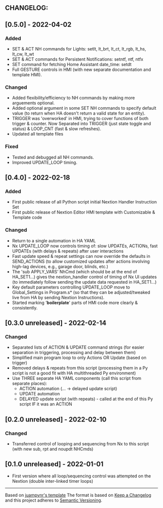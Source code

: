 ## CHANGELOG:

## [0.5.0] - 2022-04-02

### Added

- SET & ACT NH commands for Lights: setlt, lt_brt, lt_ct, lt_rgb, lt_hs, lt_cw, lt_wt
- SET & ACT commands for Persistent Notifications: setntf, ntf, ntfx
- SET command for fetching Home Assistant date_time: setdt
- Full GESTURE controls in HMI (with new separate documentation and template HMI).

### Changed

- Added flexibility/efficiency to NH commands by making more arguements optional.
- Added optional argument in some SET NH commands to specify default value (to return when HA doesn't return a valid state for an entity). 
- TRIGGER was 'overworked' in HMI, trying to cover functions of both trigger & counter. Now Separated into TRIGGER (just state toggle and status) & LOOP_CNT (fast & slow refreshes).
- Updated all template files

### Fixed

- Tested and debugged all NH commands.
- Improved UPDATE_LOOP timing.


## [0.4.0] - 2022-02-18
### Added
- First public release of all Python script initial Nextion Handler Instruction Set
- First public release of Nextion Editor HMI template with Customizable & Template code   
### Changed
- Return to a single automation in HA YAML
- Nx UPDATE_LOOP now controls timing of: slow UPDATEs, ACTIONs, fast UPDATEs (with delays & repeats) after user interactions
- Fast update speed & repeat settings can now override the defaults in SEND_ACTIONS (to allow customized updates after actions involving high-lag devices, e.g., garage door, blinds, etc.)
- The 'sub APPLY_VARS' NhCmd (which should be at the end of HA_SET1...) gives the nextion_handler control of timing of Nx UI updates (to immediately follow sending the update data requested in HA_SET1...)
- Key default parameters controlling UPDATE_LOOP move to Global_Settings in Program.s* (so that they can be adjusted/tweaked live from HA by sending Nextion Instructions).
- Started marking '**boilerplate**' parts of HMI code more clearly & consistently.

## [0.3.0 unreleased] - 2022-02-14
### Changed
- Separated lists of ACTION & UPDATE command strings (for easier separation in triggering, processing and delay between them)
- Simplified main program loop to only Actions OR Update (based on trigger)
- Removed delays & repeats from this script (processing them in a Py script is not a good fit with HA multithreaded Py environment)
- Use THREE separate HA YAML components (call this script from separate places):
    * ACTION automation (... -> delayed update script)
    * UPDATE automation
    * DELAYED update script (with repeats) - called at the end of this Py script IF it was an ACTION

## [0.2.0 unreleased] - 2022-02-10
### Changed
- Transferred  control of  looping and sequencing from Nx to this script (with new sub, rpt and noupdt NHCmds)

## [0.1.0 unreleased] - 2022-01-01
- First version where all loop/sequencing control was attempted on the Nextion (double inter-linked timer loops)

------------------------------------------------------------------------------
Based on [juampynr's template](https://gist.github.com/juampynr/4c18214a8eb554084e21d6e288a18a2c)
The format is based on [Keep a Changelog](http://keepachangelog.com/)
and this project adheres to [Semantic Versioning](http://semver.org/).  

